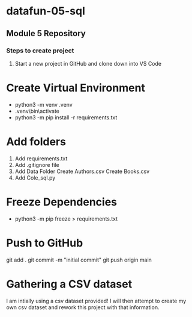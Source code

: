 # datafun-05-sql

## Module 5 Repository

### Steps to create project
1. Start a new project in GitHub and clone down into VS Code

# Create Virtual Environment

- python3 -m venv .venv
- .venv\bin\activate
- python3 -m pip install -r requirements.txt

# Add folders
1. Add requirements.txt
2. Add .gitignore file
3. Add Data Folder
    Create Authors.csv
    Create Books.csv
4. Add Cole_sql.py

# Freeze Dependencies

- python3 -m pip freeze > requirements.txt

# Push to GitHub

git add .
git commit -m "initial commit"
git push origin main

# Gathering a CSV dataset
I am intially using a csv dataset provided! I will then attempt to create my own csv dataset and rework this project with that information.